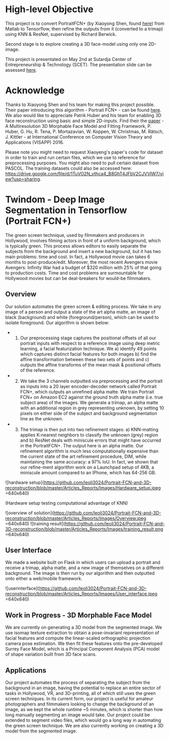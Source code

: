 
# High-level Objective
This project is to convert PortraitFCN+ (by Xiaoyong Shen, found [here](http://xiaoyongshen.me/webpage_portrait/index.html])) from Matlab to Tensorflow, then refine the outputs from it (converted to a trimap) using KNN & ResNet, supervised by Richard Berwick.

Second stage is to explore creating a 3D face-model using only one 2D-image.

This project is presentated on May 2nd at Sutardja Center of Entrepreneurship & Technology (SCET). The presentation slide can be assessed [here](https://github.com/leoli3024/Portrait-FCN-and-3D-reconstruction/blob/master/Portrait-FCN-3D-reconstruction.pdf).

# Acknowledge
Thanks to Xiaoyong Shen and his team for making this project possible. Their paper introducing this algorithm - Portrait FCN+ - can be found [here](http://xiaoyongshen.me/webpage_portrait/papers/portrait_eg16.pdf). We also would like to appreciate Patrik Huber and his team for enabling 3D face reconstruction using basic and simple 2D-inputs. Find their the [paper](http://www.patrikhuber.ch/files/3DMM_Framework_VISAPP_2016.pdf) - A Multiresolution 3D Morphable Face Model and Fitting Framework, P. Huber, G. Hu, R. Tena, P. Mortazavian, W. Koppen, W. Christmas, M. Rätsch, J. Kittler - at International Conference on Computer Vision Theory and Applications (VISAPP) 2016. 

Please note you might need to request Xiaoyeng's paper's code for dataset in order to train and run certain files, which we use to reference for preprocessing purposes. You might also need to pull certain dataset from PASCOL. The training datasets could also be accessed here: https://drive.google.com/file/d/1TuVO2N_vthca4_B8GhT4JFbV2CJVVIW7/view?usp=sharing.

# Twindom - Deep Image Segmentation in Tensorflow (Portrait FCN+)

The green screen technique, used by filmmakers and producers in Hollywood, involves filming actors in front of a uniform background, which is typically green. This process allows editors to easily separate the subjects from the background and insert a new background, but it has two main problems: time and cost. In fact, a Hollywood movie can takes 6 months to post-produce/edit. Moreover, the most recent Avengers movie Avengers: Infinity War had a budget of $320 million with 25% of that going to production costs. Time and cost problems are surmountable for Hollywood movies but can be deal-breakers for would-be filmmakers. 

## Overview
Our solution automates the green screen & editing process. We take in any image of a person and output a state of the art alpha matte, an image of black (background) and white (foreground/person), which can be used to isolate foreground. Our algorithm is shown below:

- 1) Our preprocessing stage captures the positional offsets of all our portrait inputs with respect to a reference image using deep metric learning, a facial featurization technique. We a) identify 49 points which captures distinct facial features for both images b) find the affine transformation between these two sets of points and c) outputs the affine transforms of the mean mask & positional offsets of the reference. 

- 2) We take the 3 channels outputted via preprocessing and the portrait as inputs into a 20 layer encoder-decoder network called Portrait FCN+, which outputs an unrefined alpha matte. We train Portrait FCN+ on Amazon EC2 against the ground truth alpha matte (i.e. true subject area) of the images. We generate a trimap, an alpha matte with an additional region in grey representing unknown, by setting 10 pixels on either side of the subject and background segmentation line as the unknown.

- 3) The trimap is then put into two refinement stages: a)  KNN-matting applies K-nearest neighbors to classify the unknown (grey) region and b) ResNet deals with miniscule errors that might have occurred in the PortraitFCN+. The output here is an alpha matte. Our refinement algorithm is much less computationally expensive than the current state of the art refinement procedure, DIM, while maintaining the same accuracy: a 97% IoU. In fact, we shown that our refine-ment algorithm work on a Launchpad setup of 4KB, a miniscule amount compared to an IPhone, which has 64-256 GB.

![hardware setup](https://github.com/leoli3024/Portrait-FCN-and-3D-reconstruction/blob/master/Articles_Reports/Images/Hardware_setup.jpeg =640x640)

(Hardware setup testing computational advantage of KNN) 

![overview of solution](https://github.com/leoli3024/Portrait-FCN-and-3D-reconstruction/blob/master/Articles_Reports/Images/Overview.jpeg =640x640)
![training result](https://github.com/leoli3024/Portrait-FCN-and-3D-reconstruction/blob/master/Articles_Reports/Images/training_result.png =640x640)

## User Interface
We made a website built on Flask in which users can upload a portrait and receive a trimap, alpha matte, and a new image of themselves on a different background. The image is then run by our algorithm and then outputted onto either a web/mobile framework.  

![userinterface](https://github.com/leoli3024/Portrait-FCN-and-3D-reconstruction/blob/master/Articles_Reports/Images/User_interface.jpeg =640x640)

## Work in Progress - 3D Morphable Face Model	

We are currently on generating a 3D model from the segmented image. We use isomap texture extraction to obtain a pose-invariant representation of facial features and compute the linear-scaled orthographic projection camera pose estimation. We then fit these features onto the pre-developed Surrey Face Model, which is a Principal Component Analysis (PCA) model of shape variation built from 3D face scans. 

## Applications
Our project automates the process of separating the subject from the background in an image, having the potential to replace an entire sector of tasks in Hollywood, VR, and 3D-printing, all of which still uses the green screen techniques. In its current form, our project is useful for amateur photographers and filmmakers looking to change the background of an image, as we kept the whole runtime ~5 minutes, which is shorter than how long manually segmenting an image would take. Our project could be extended to segment video files, which would go a long way in automating the green screen technique. We are also currently working on creating a 3D model from the segmented image.





